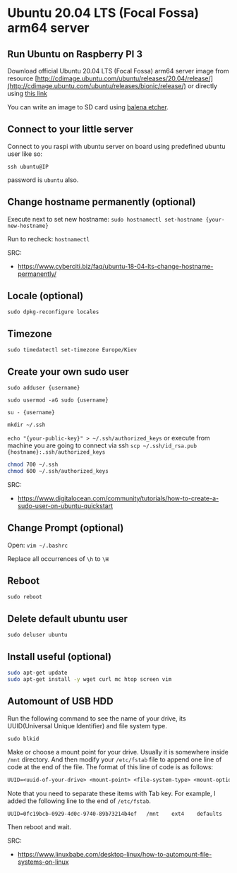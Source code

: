 # Ubuntu 20.04 LTS (Focal Fossa) arm64 server

## Run Ubuntu on Raspberry PI 3

Download official Ubuntu 20.04 LTS (Focal Fossa) arm64 server image from resource [http://cdimage.ubuntu.com/ubuntu/releases/20.04/release/](http://cdimage.ubuntu.com/ubuntu/releases/bionic/release/)
or directly using [this link](http://cdimage.ubuntu.com/ubuntu/releases/20.04/release/ubuntu-20.04-preinstalled-server-arm64+raspi.img.xz)

You can write an image to SD card using [balena etcher](https://www.balena.io/etcher/).

## Connect to your little server

Connect to you raspi with ubuntu server on board using predefined ubuntu user like so:

`ssh ubuntu@IP`

password is `ubuntu` also.

## Change hostname permanently (optional)

Execute next to set new hostname:
`sudo hostnamectl set-hostname {your-new-hostname}`

Run to recheck:
`hostnamectl`

SRC:

- https://www.cyberciti.biz/faq/ubuntu-18-04-lts-change-hostname-permanently/

## Locale (optional)

`sudo dpkg-reconfigure locales`

## Timezone

`sudo timedatectl set-timezone Europe/Kiev`

## Create your own sudo user

`sudo adduser {username}`

`sudo usermod -aG sudo {username}`

`su - {username}`

`mkdir ~/.ssh`

`echo "{your-public-key}" > ~/.ssh/authorized_keys`
or execute from machine you are going to connect via ssh
`scp ~/.ssh/id_rsa.pub {hostname}:.ssh/authorized_keys`

```sh
chmod 700 ~/.ssh
chmod 600 ~/.ssh/authorized_keys
```

SRC:

- https://www.digitalocean.com/community/tutorials/how-to-create-a-sudo-user-on-ubuntu-quickstart

## Change Prompt (optional)

Open:
`vim ~/.bashrc`

Replace all occurrences of `\h` to `\H`

## Reboot

`sudo reboot`

## Delete default ubuntu user

`sudo deluser ubuntu`

## Install useful (optional)

```sh
sudo apt-get update
sudo apt-get install -y wget curl mc htop screen vim
```

## Automount of USB HDD

Run the following command to see the name of your drive, its UUID(Universal Unique Identifier) and file system type.

`sudo blkid`

Make or choose a mount point for your drive. Usually it is somewhere inside `/mnt` directory.
And then modify your `/etc/fstab` file to append one line of code at the end of the file. The format of this line of code is as follows:

```txt
UUID=<uuid-of-your-drive> <mount-point> <file-system-type> <mount-option> <dump> <pass>
```

Note that you need to separate these items with Tab key. For example, I added the following line to the end of `/etc/fstab`.

```txt
UUID=0fc19bcb-0929-4d0c-9740-89b73214b4ef	/mnt	ext4	defaults	0	2
```

Then reboot and wait.

SRC:

- https://www.linuxbabe.com/desktop-linux/how-to-automount-file-systems-on-linux
